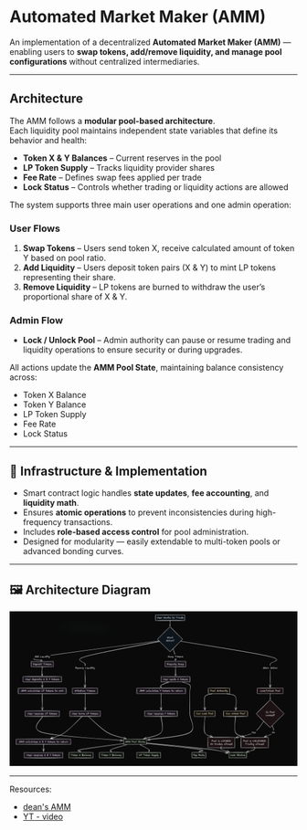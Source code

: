 # Automated Market Maker (AMM)

An implementation of a decentralized **Automated Market Maker (AMM)** — enabling users to **swap tokens, add/remove liquidity, and manage pool configurations** without centralized intermediaries.

---

## Architecture

The AMM follows a **modular pool-based architecture**.  
Each liquidity pool maintains independent state variables that define its behavior and health:

- **Token X & Y Balances** – Current reserves in the pool  
- **LP Token Supply** – Tracks liquidity provider shares  
- **Fee Rate** – Defines swap fees applied per trade  
- **Lock Status** – Controls whether trading or liquidity actions are allowed  

The system supports three main user operations and one admin operation:

### User Flows
1. **Swap Tokens** – Users send token X, receive calculated amount of token Y based on pool ratio.  
2. **Add Liquidity** – Users deposit token pairs (X & Y) to mint LP tokens representing their share.  
3. **Remove Liquidity** – LP tokens are burned to withdraw the user’s proportional share of X & Y.

### Admin Flow
- **Lock / Unlock Pool** – Admin authority can pause or resume trading and liquidity operations to ensure security or during upgrades.

All actions update the **AMM Pool State**, maintaining balance consistency across:
- Token X Balance  
- Token Y Balance  
- LP Token Supply  
- Fee Rate  
- Lock Status  

---

## 🧩 Infrastructure & Implementation

- Smart contract logic handles **state updates**, **fee accounting**, and **liquidity math**.  
- Ensures **atomic operations** to prevent inconsistencies during high-frequency transactions.  
- Includes **role-based access control** for pool administration.  
- Designed for modularity — easily extendable to multi-token pools or advanced bonding curves.

---

## 🖼️ Architecture Diagram

![AMM Architecture](./image1.png)

---


Resources:
- [dean's AMM](https://github.com/deanmlittle/anchor-amm-2023)
- [YT - video](https://www.youtube.com/watch?v=QNPyFs8Wybk)
